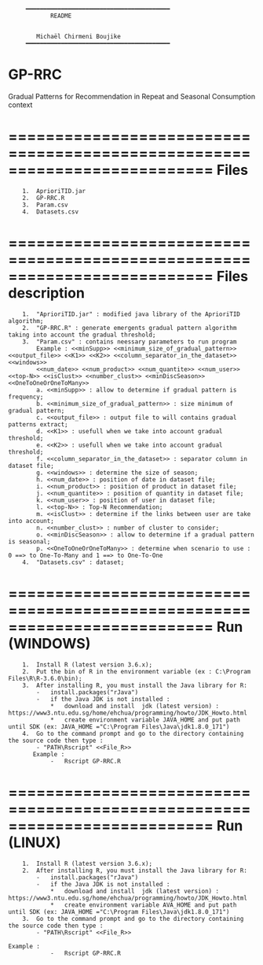 
		 ━━━━━━━━━━━━━━━━━━━━━━━━━━━━━━━━━━━━━━━━━	
				README


			Michaël Chirmeni Boujike
		 ━━━━━━━━━━━━━━━━━━━━━━━━━━━━━━━━━━━━━━━━━

# GP-RRC
Gradual Patterns for Recommendation in Repeat and Seasonal Consumption context

==========================================================================
			Files
==========================================================================
		1.	AprioriTID.jar	
		2.	GP-RRC.R
		3.  Param.csv
		4.	Datasets.csv


==========================================================================
			Files description
==========================================================================
		1.	"AprioriTID.jar" : modified java library of the AprioriTID algorithm;	
		2.	"GP-RRC.R" : generate emergents gradual pattern algorithm taking into account the gradual threshold;
		3.  "Param.csv" : contains neessary parameters to run program
			Example : <<minSupp>> <<minimum_size_of_gradual_pattern>> <<output_file>> <<K1>> <<K2>> <<column_separator_in_the_dataset>> <<windows>>
			<<num_date>> <<num_product>> <<num_quantite>> <<num_user>> <<top-N>> <<isClust>> <<number_clust>> <<minDiscSeason>> <<OneToOneOrOneToMany>>
			a. <<minSupp>> : allow to determine if gradual pattern is frequency;
			b. <<minimum_size_of_gradual_pattern>> : size minimum of gradual pattern;
			c. <<output_file>> : output file to will contains gradual patterns extract;
			d. <<K1>> : usefull when we take into account gradual threshold;
			e. <<K2>> : usefull when we take into account gradual threshold;
			f. <<column_separator_in_the_dataset>> : separator column in dataset file; 
			g. <<windows>> : determine the size of season;
			h. <<num_date>> : position of date in dataset file;
			i. <<num_product>> : position of product in dataset file;
			j. <<num_quantite>> : position of quantity in dataset file;
			k. <<num_user>> : position of user in dataset file;
			l. <<top-N>> : Top-N Recommendation;
			m. <<isClust>> : determine if the links between user are take into account;
			n. <<number_clust>> : number of cluster to consider;
			o. <<minDiscSeason>> : allow to determine if a gradual pattern is seasonal;
			p. <<OneToOneOrOneToMany>> : determine when scenario to use : 0 ==> to One-To-Many and 1 ==> to One-To-One
		4.	"Datasets.csv" : dataset; 

==========================================================================
		Run (WINDOWS)
==========================================================================	
		1.	Install R (latest version 3.6.x);
		2.	Put the bin of R in the environment variable (ex : C:\Program Files\R\R-3.6.0\bin);
		3.	After installing R, you must install the Java library for R:
			-	install.packages("rJava")
			-	if the Java JDK is not installed :
				*	download and install  jdk (latest version) : https://www3.ntu.edu.sg/home/ehchua/programming/howto/JDK_Howto.html
				*	create environment variable JAVA_HOME and put path until SDK (ex: JAVA_HOME ="C:\Program Files\Java\jdk1.8.0_171")
		4.	Go to the command prompt and go to the directory containing the source code then type :
			- "PATH\Rscript" <<File_R>> 
		   Example :
				- 	Rscript GP-RRC.R
==========================================================================
		Run (LINUX)
==========================================================================	
		1.	Install R (latest version 3.6.x);
		2.	After installing R, you must install the Java library for R:
			-	install.packages("rJava")
			-	if the Java JDK is not installed :
				*	download and install  jdk (latest version) : https://www3.ntu.edu.sg/home/ehchua/programming/howto/JDK_Howto.html
				*	create environment variable AVA_HOME and put path until SDK (ex: JAVA_HOME ="C:\Program Files\Java\jdk1.8.0_171")
		3.	Go to the command prompt and go to the directory containing the source code then type :
			- "PATH\Rscript" <<File_R>>
		
    Example :
				- 	Rscript GP-RRC.R  
				
				
				
